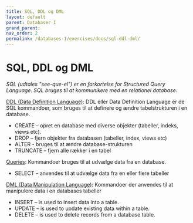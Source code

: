 ```yaml
---
title: SQL, DDL og DML
layout: default
parent: Databaser I
grand_parent: 
nav_order: 2
permalink: /databases-1/exercises/docs/sql-ddl-dml/
---
```

# SQL, DDL og DML

_SQL (udtales "see-que-el") er en forkortelse for Structured Query Language. SQL bruges til at kommunikere med en relationel database._

[DDL (Data Definition Language)](https://www.postgresql.org/docs/16/ddl.html): DDL eller Data Definition Language er de SQL kommandoer, som bruges til at definere og ændre tabelstrukturen i en database.

- CREATE – opret en database med diverse objekter (tabeller, indeks, views etc).
- DROP – fjern objekter fra databasen (tabeller, index, views etc)
- ALTER - bruges til at ændre database-strukturen
- TRUNCATE – fjern alle rækker i en tabel

[Queries](https://www.postgresql.org/docs/16/queries.html): Kommandoer bruges til at udvælge data fra en database.

- SELECT – anvendes til at udvælge data fra en eller flere tabeller

[DML (Data Manipulation Language)](https://www.postgresql.org/docs/16/dml.html): Kommandoer der anvendes til at manipulere data i en databases tabeller

- INSERT – is used to insert data into a table.
- UPDATE – is used to update existing data within a table.
- DELETE – is used to delete records from a database table.